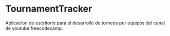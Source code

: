 # TournamentTracker
Aplicacion de escritorio para el desarrollo de torneos por equipos del canal de youtube freecodecamp.
